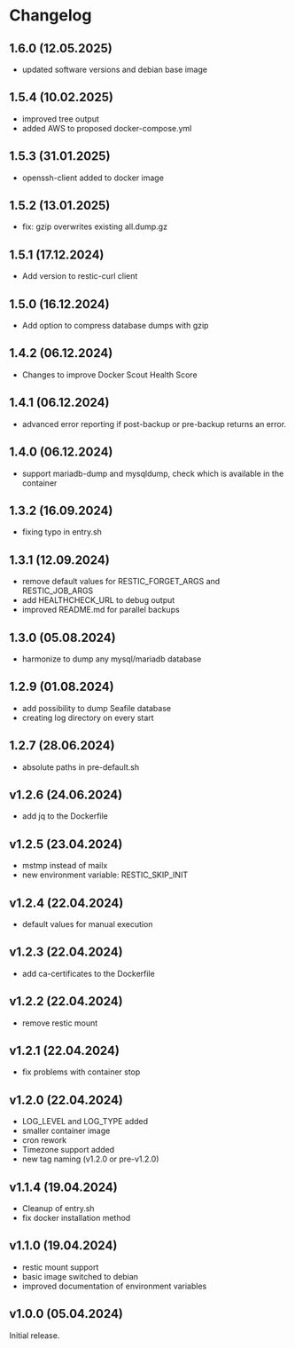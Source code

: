 # Changelog

## 1.6.0 (12.05.2025)

- updated software versions and debian base image

## 1.5.4 (10.02.2025)

- improved tree output
- added AWS to proposed docker-compose.yml

## 1.5.3 (31.01.2025)

- openssh-client added to docker image

## 1.5.2 (13.01.2025)

- fix: gzip overwrites existing all.dump.gz

## 1.5.1 (17.12.2024)

- Add version to restic-curl client

## 1.5.0 (16.12.2024)

- Add option to compress database dumps with gzip

## 1.4.2 (06.12.2024)

- Changes to improve Docker Scout Health Score

## 1.4.1 (06.12.2024)

- advanced error reporting if post-backup or pre-backup returns an error.

## 1.4.0 (06.12.2024)

- support mariadb-dump and mysqldump, check which is available in the container

## 1.3.2 (16.09.2024)

- fixing typo in entry.sh

## 1.3.1 (12.09.2024)

- remove default values for RESTIC_FORGET_ARGS and RESTIC_JOB_ARGS
- add HEALTHCHECK_URL to debug output
- improved README.md for parallel backups

## 1.3.0 (05.08.2024)

- harmonize to dump any mysql/mariadb database

## 1.2.9 (01.08.2024)

- add possibility to dump Seafile database
- creating log directory on every start

## 1.2.7 (28.06.2024)

- absolute paths in pre-default.sh

## v1.2.6 (24.06.2024)

- add jq to the Dockerfile

## v1.2.5 (23.04.2024)

- mstmp instead of mailx
- new environment variable: RESTIC_SKIP_INIT

## v1.2.4 (22.04.2024)

- default values for manual execution

## v1.2.3 (22.04.2024)

- add ca-certificates to the Dockerfile

## v1.2.2 (22.04.2024)

- remove restic mount

## v1.2.1 (22.04.2024)

- fix problems with container stop

## v1.2.0 (22.04.2024)

- LOG_LEVEL and LOG_TYPE added
- smaller container image
- cron rework
- Timezone support added
- new tag naming (v1.2.0 or pre-v1.2.0)

## v1.1.4 (19.04.2024)

- Cleanup of entry.sh
- fix docker installation method

## v1.1.0 (19.04.2024)

- restic mount support
- basic image switched to debian
- improved documentation of environment variables

## v1.0.0 (05.04.2024)

Initial release.
